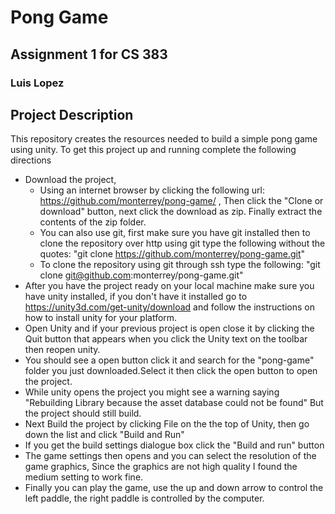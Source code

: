 # Pong Game
## Assignment 1 for CS 383
### Luis Lopez 

## Project Description
This repository creates the resources needed to build a simple pong game using unity.
To get this project up and running complete the following directions
*  Download the project,
    *  Using an internet browser by clicking the following url: https://github.com/monterrey/pong-game/ , Then click the "Clone or download" button, next click the download as zip. Finally extract the contents of the zip folder.
    *  You can also use git, first make sure you have git installed then to clone the repository over http using git type the following without the quotes:
"git clone https://github.com/monterrey/pong-game.git" 
    *  To clone the repository using git through ssh type the following:
"git clone git@github.com:monterrey/pong-game.git"
*  After you have the project ready on your local machine make sure you have unity installed, if you don't have it installed go to https://unity3d.com/get-unity/download and follow the instructions on how to install unity for your platform.
* Open Unity and if your previous project is open close it by clicking the Quit button that appears when you click the Unity text on the toolbar then reopen unity. 
*  You should see a open button click it and search for the "pong-game" folder you just downloaded.Select it then click the open button to open the project.
*  While unity opens the project you might see a warning saying "Rebuilding Library because the asset database could not be found" But the project should still build.
*  Next Build the project by clicking File on the the top of Unity, then go down the list and click "Build and Run" 
*  If you get the build settings dialogue box click the "Build and run" button
* The game settings then opens and you can select the resolution of the game graphics, Since the graphics are not high quality I found the medium setting to work fine. 
*  Finally you can play the game, use the up and down arrow to control the left paddle, the right paddle is controlled by the computer.
